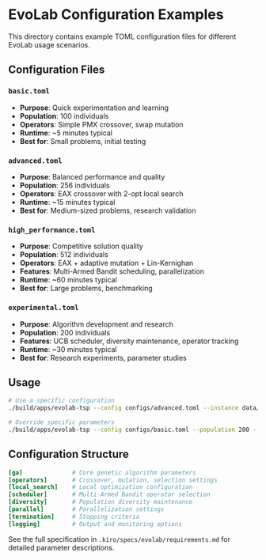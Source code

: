 # EvoLab Configuration Examples

This directory contains example TOML configuration files for different EvoLab usage scenarios.

## Configuration Files

### `basic.toml`
- **Purpose**: Quick experimentation and learning
- **Population**: 100 individuals  
- **Operators**: Simple PMX crossover, swap mutation
- **Runtime**: ~5 minutes typical
- **Best for**: Small problems, initial testing

### `advanced.toml`  
- **Purpose**: Balanced performance and quality
- **Population**: 256 individuals
- **Operators**: EAX crossover with 2-opt local search
- **Runtime**: ~15 minutes typical  
- **Best for**: Medium-sized problems, research validation

### `high_performance.toml`
- **Purpose**: Competitive solution quality
- **Population**: 512 individuals
- **Operators**: EAX + adaptive mutation + Lin-Kernighan
- **Features**: Multi-Armed Bandit scheduling, parallelization
- **Runtime**: ~60 minutes typical
- **Best for**: Large problems, benchmarking

### `experimental.toml`
- **Purpose**: Algorithm development and research
- **Population**: 200 individuals  
- **Features**: UCB scheduler, diversity maintenance, operator tracking
- **Runtime**: ~30 minutes typical
- **Best for**: Research experiments, parameter studies

## Usage

```bash
# Use a specific configuration
./build/apps/evolab-tsp --config configs/advanced.toml --instance data/tsplib/burma14.tsp

# Override specific parameters
./build/apps/evolab-tsp --config configs/basic.toml --population 200 --seed 2023
```

## Configuration Structure

```toml
[ga]              # Core genetic algorithm parameters
[operators]       # Crossover, mutation, selection settings  
[local_search]    # Local optimization configuration
[scheduler]       # Multi-Armed Bandit operator selection
[diversity]       # Population diversity maintenance
[parallel]        # Parallelization settings
[termination]     # Stopping criteria
[logging]         # Output and monitoring options
```

See the full specification in `.kiro/specs/evolab/requirements.md` for detailed parameter descriptions.